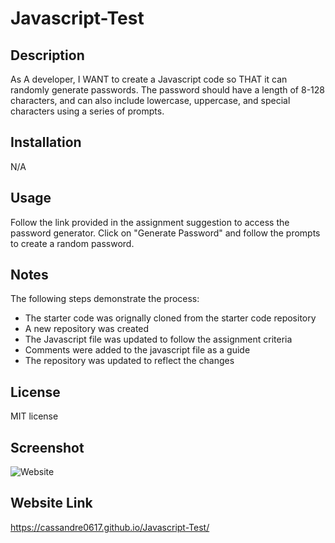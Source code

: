 # Javascript-Test

## Description

As A developer, I WANT to create a Javascript code so THAT it can randomly generate passwords. The password should have a length of 8-128 characters, and can also include lowercase, uppercase, and special characters using a series of prompts. 


## Installation

N/A

## Usage

Follow the link provided in the assignment suggestion to access the password generator. Click on "Generate Password" and follow the prompts to create a random password.  

## Notes

The following steps demonstrate the process:

* The starter code was orignally cloned from the starter code repository
* A new repository was created
* The Javascript file was updated to follow the assignment criteria
* Comments were added to the javascript file as a guide
* The repository was updated to reflect the changes

## License

MIT license

## Screenshot

![Website](./images/website.png)

## Website Link

https://cassandre0617.github.io/Javascript-Test/

